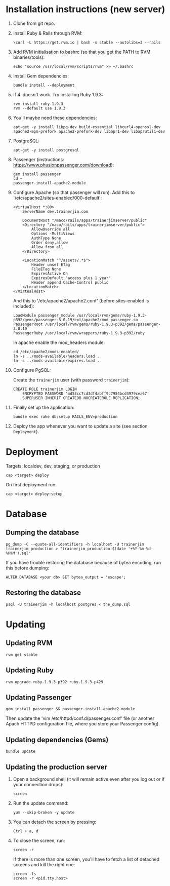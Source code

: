# Installation instructions (new server)

1.  Clone from git repo.

2.  Install Ruby & Rails through RVM:

        \curl -L https://get.rvm.io | bash -s stable --autolibs=3 --rails

3.  Add RVM initialisation to bashrc (so that you get the PATH to RVM binaries/tools):

        echo "source /usr/local/rvm/scripts/rvm" >> ~/.bashrc

4.  Install Gem dependencies:

        bundle install --deployment

5.  If 4. doesn't work. Try installing Ruby 1.9.3:

        rvm install ruby-1.9.3
        rvm --default use 1.9.3

6.  You'll maybe need these dependencies:

        apt-get -y install libpq-dev build-essential libcurl4-openssl-dev apache2-mpm-prefork apache2-prefork-dev libapr1-dev libaprutil1-dev

7.  PostgreSQL:

        apt-get -y install postgresql

8.  Passenger (instructions: https://www.phusionpassenger.com/download):

        gem install passenger
        cd ~
        passenger-install-apache2-module

9.  Configure Apache (so that passenger will run). Add this to '/etc/apache2/sites-enabled/000-default':

        <VirtualHost *:80>
            ServerName dev.trainerjim.com

            DocumentRoot "/maco/rails/apps/trainerjimserver/public"
            <Directory "/maco/rails/apps/trainerjimserver/public">
                AllowOverride all
                Options -MultiViews
                AuthType None
                Order deny,allow
                Allow from all
            </Directory>

            <LocationMatch "^/assets/.*$">
                Header unset ETag
                FileETag None
                ExpiresActive On
                ExpiresDefault "access plus 1 year"
                Header append Cache-Control public
            </LocationMatch>
        </VirtualHost>

    And this to '/etc/apache2/apache2.conf' (before sites-enabled is included):

        LoadModule passenger_module /usr/local/rvm/gems/ruby-1.9.3-p392/gems/passenger-3.0.19/ext/apache2/mod_passenger.so
        PassengerRoot /usr/local/rvm/gems/ruby-1.9.3-p392/gems/passenger-3.0.19
        PassengerRuby /usr/local/rvm/wrappers/ruby-1.9.3-p392/ruby

    In apache enable the mod_headers module:

        cd /etc/apache2/mods-enabled/
        ln -s ../mods-available/headers.load .
        ln -s ../mods-available/expires.load .

10. Configure PgSQL:

    Create the `trainerjim` user (with password `trainerjim`):

        CREATE ROLE trainerjim LOGIN
            ENCRYPTED PASSWORD 'md53cc7cd3df4abff9c7954bcd4979cea67'
            SUPERUSER INHERIT CREATEDB NOCREATEROLE REPLICATION;

11. Finally set up the application:

        bundle exec rake db:setup RAILS_ENV=production

12. Deploy the app whenever you want to update a site (see section `Deployment`).

# Deployment

Targets: localdev, dev, staging, or production

    cap <target> deploy

On first deployment run:

    cap <target> deploy:setup

# Database

## Dumping the database

    pg_dump -C --quote-all-identifiers -h localhost -U trainerjim trainerjim_production > "trainerjim_production.$(date '+%Y-%m-%d-%H%M').sql"

If you have trouble restoring the database because of bytea encoding, run this before dumping:

    ALTER DATABASE <your db> SET bytea_output = 'escape';

## Restoring the database

    psql -U trainerjim -h localhost postgres < the_dump.sql

# Updating

## Updating RVM

    rvm get stable

## Updating Ruby

    rvm upgrade ruby-1.9.3-p392 ruby-1.9.3-p429

## Updating Passenger

    gem install passenger && passenger-install-apache2-module

Then update the 'vim /etc/httpd/conf.d/passenger.conf' file (or another Apach HTTPD configuration file, where you store your Passenger config).

## Updating dependencies (Gems)

    bundle update

## Updating the production server

1.  Open a background shell (it will remain active even after you log out or if your connection drops):

        screen

2.  Run the update command:

        yum --skip-broken -y update

3.  You can detach the screen by pressing:

        Ctrl + a, d

4.  To close the screen, run:

        screen -r

    If there is more than one screen, you'll have to fetch a list of detached screens and kill the right one:

        screen -ls
        screen -r <pid.tty.host>